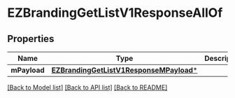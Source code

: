# EZBrandingGetListV1ResponseAllOf

## Properties
Name | Type | Description | Notes
------------ | ------------- | ------------- | -------------
**mPayload** | [**EZBrandingGetListV1ResponseMPayload***](EZBrandingGetListV1ResponseMPayload.md) |  | 

[[Back to Model list]](../README.md#documentation-for-models) [[Back to API list]](../README.md#documentation-for-api-endpoints) [[Back to README]](../README.md)



